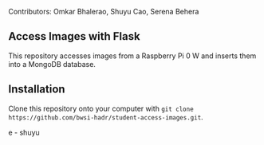 Contributors: Omkar Bhalerao, Shuyu Cao, Serena Behera
## Access Images with Flask

This repository accesses images from a Raspberry Pi 0 W and inserts them into a MongoDB database.

## Installation

Clone this repository onto your computer with
```git clone https://github.com/bwsi-hadr/student-access-images.git```.

e - shuyu